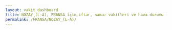 ```yaml
---
layout: vakit_dashboard
title: NOZAY_(L-A), FRANSA için iftar, namaz vakitleri ve hava durumu - ilçe/eyalet seç
permalink: /FRANSA/NOZAY_(L-A)/
---
```


<script type="text/javascript">
  var GLOBAL_COUNTRY = 'FRANSA';
  var GLOBAL_CITY = 'NOZAY_(L-A)';
  var GLOBAL_STATE = '';
  var lat = 72;
  var lon = 21;
</script>
